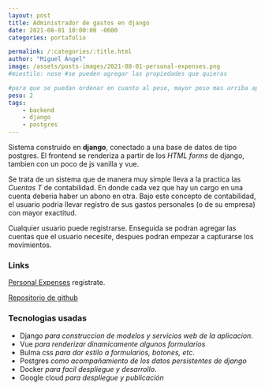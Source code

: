 ```yaml
---
layout: post
title: Administrador de gastos en django
date: 2021-08-01 10:00:00 -0600
categories: portafolio

permalink: /:categories/:title.html
author: "Miguel Ángel"
image: /assets/posts-images/2021-08-01-personal-expenses.png
#miestilo: nose #se pueden agregar las propiedades que quieras

#para que se puedan ordenar en cuanto al peso, mayor peso mas arriba aparecera
peso: 2
tags: 
    - backend
    - django
    - postgres
---
```


Sistema construido en **django**, conectado a una base de datos de tipo postgres. El frontend se renderiza a partir de los  *HTML forms* de django, tambien con un poco de js vanilla y vue. 

Se trata de un sistema que de manera muy simple lleva a la practica  las *Cuentas T*  de contabilidad. En donde cada vez que hay un cargo en una cuenta deberia haber un abono en otra. Bajo este concepto de contabilidad,  el usuario podria llevar registro de  sus gastos personales (o de su empresa) con mayor exactitud.

Cualquier usuario puede registrarse. Enseguida se podran agregar las cuentas que el usuario necesite, despues podran empezar a capturarse los movimientos. 

### Links

[Personal Expenses](https://personal-expenses.migueldnt.dev/) registrate.

[Repositorio de github](https://github.com/migueldanto/personal-expenses)

### Tecnologias usadas
- Django *para construccion de modelos y servicios web de la aplicacion*.
- Vue *para renderizar dinamicamente algunos formularios*
- Bulma css *para dar estilo a formularios, botones, etc*.
- Postgres *como acompañamiento de los datos persistentes de django*
- Docker *para facil despliegue y desarrollo*.
- Google cloud *para despliegue y publicación*

